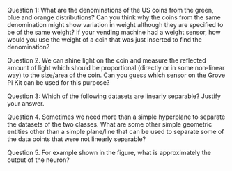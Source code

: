 Question 1: What are the denominations of the US coins from the green, blue and orange
distributions? Can you think why the coins from the same denomination might show variation in
weight although they are specified to be of the same weight? If your vending machine had a
weight sensor, how would you use the weight of a coin that was just inserted to find the
denomination?

Question 2. We can shine light on the coin and measure the reflected amount of light which
should be proportional (directly or in some non-linear way) to the size/area of the coin. Can you
guess which sensor on the Grove Pi Kit can be used for this purpose?

Question 3: Which of the following datasets are linearly separable? Justify your answer.

Question 4. Sometimes we need more than a simple hyperplane to separate the datasets of the
two classes. What are some other simple geometric entities other than a simple plane/line that
can be used to separate some of the data points that were not linearly separable?

Question 5. For example shown in the figure, what is approximately the output of the neuron?
